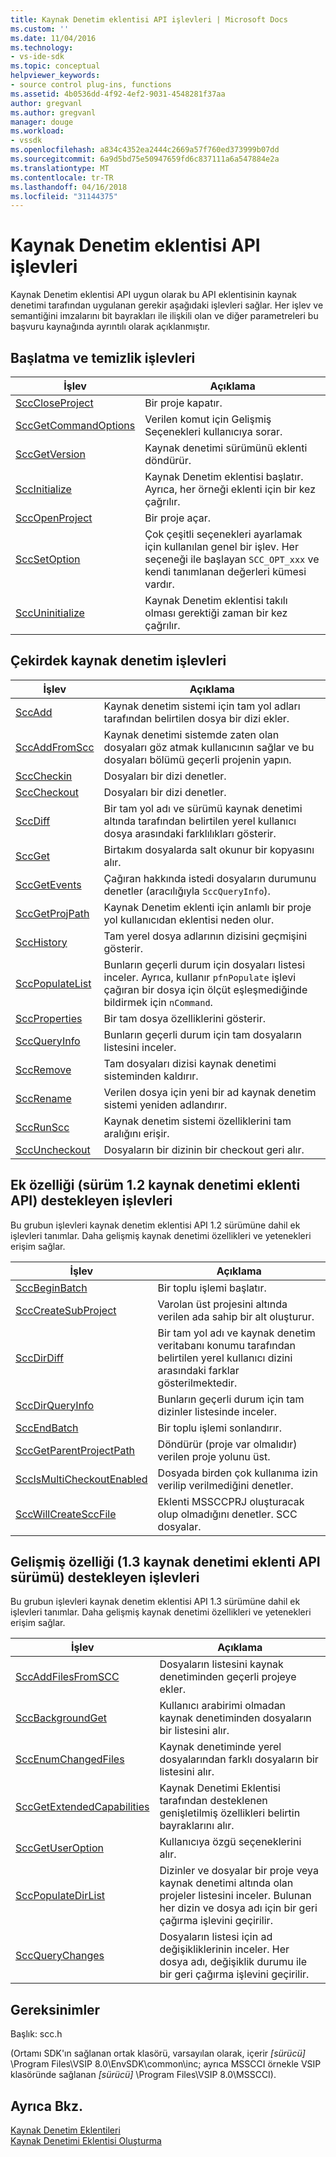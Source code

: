 ```yaml
---
title: Kaynak Denetim eklentisi API işlevleri | Microsoft Docs
ms.custom: ''
ms.date: 11/04/2016
ms.technology:
- vs-ide-sdk
ms.topic: conceptual
helpviewer_keywords:
- source control plug-ins, functions
ms.assetid: 4b0536dd-4f92-4ef2-9031-4548281f37aa
author: gregvanl
ms.author: gregvanl
manager: douge
ms.workload:
- vssdk
ms.openlocfilehash: a834c4352ea2444c2669a57f760ed373999b07dd
ms.sourcegitcommit: 6a9d5bd75e50947659fd6c837111a6a547884e2a
ms.translationtype: MT
ms.contentlocale: tr-TR
ms.lasthandoff: 04/16/2018
ms.locfileid: "31144375"
---
```

# <a name="source-control-plug-in-api-functions"></a>Kaynak Denetim eklentisi API işlevleri
Kaynak Denetim eklentisi API uygun olarak bu API eklentisinin kaynak denetimi tarafından uygulanan gerekir aşağıdaki işlevleri sağlar. Her işlev ve semantiğini imzalarını bit bayrakları ile ilişkili olan ve diğer parametreleri bu başvuru kaynağında ayrıntılı olarak açıklanmıştır.  
  
## <a name="initialization-and-housekeeping-functions"></a>Başlatma ve temizlik işlevleri  
  
|İşlev|Açıklama|  
|--------------|-----------------|  
|[SccCloseProject](../extensibility/scccloseproject-function.md)|Bir proje kapatır.|  
|[SccGetCommandOptions](../extensibility/sccgetcommandoptions-function.md)|Verilen komut için Gelişmiş Seçenekleri kullanıcıya sorar.|  
|[SccGetVersion](../extensibility/sccgetversion-function.md)|Kaynak denetimi sürümünü eklenti döndürür.|  
|[SccInitialize](../extensibility/sccinitialize-function.md)|Kaynak Denetim eklentisi başlatır. Ayrıca, her örneği eklenti için bir kez çağrılır.|  
|[SccOpenProject](../extensibility/sccopenproject-function.md)|Bir proje açar.|  
|[SccSetOption](../extensibility/sccsetoption-function.md)|Çok çeşitli seçenekleri ayarlamak için kullanılan genel bir işlev. Her seçeneği ile başlayan `SCC_OPT_xxx` ve kendi tanımlanan değerleri kümesi vardır.|  
|[SccUninitialize](../extensibility/sccuninitialize-function.md)|Kaynak Denetim eklentisi takılı olması gerektiği zaman bir kez çağrılır.|  
  
## <a name="core-source-control-functions"></a>Çekirdek kaynak denetim işlevleri  
  
|İşlev|Açıklama|  
|--------------|-----------------|  
|[SccAdd](../extensibility/sccadd-function.md)|Kaynak denetim sistemi için tam yol adları tarafından belirtilen dosya bir dizi ekler.|  
|[SccAddFromScc](../extensibility/sccaddfromscc-function.md)|Kaynak denetimi sistemde zaten olan dosyaları göz atmak kullanıcının sağlar ve bu dosyaları bölümü geçerli projenin yapın.|  
|[SccCheckin](../extensibility/scccheckin-function.md)|Dosyaları bir dizi denetler.|  
|[SccCheckout](../extensibility/scccheckout-function.md)|Dosyaları bir dizi denetler.|  
|[SccDiff](../extensibility/sccdiff-function.md)|Bir tam yol adı ve sürümü kaynak denetimi altında tarafından belirtilen yerel kullanıcı dosya arasındaki farklılıkları gösterir.|  
|[SccGet](../extensibility/sccget-function.md)|Birtakım dosyalarda salt okunur bir kopyasını alır.|  
|[SccGetEvents](../extensibility/sccgetevents-function.md)|Çağıran hakkında istedi dosyaların durumunu denetler (aracılığıyla `SccQueryInfo`).|  
|[SccGetProjPath](../extensibility/sccgetprojpath-function.md)|Kaynak Denetim eklenti için anlamlı bir proje yol kullanıcıdan eklentisi neden olur.|  
|[SccHistory](../extensibility/scchistory-function.md)|Tam yerel dosya adlarının dizisini geçmişini gösterir.|  
|[SccPopulateList](../extensibility/sccpopulatelist-function.md)|Bunların geçerli durum için dosyaları listesi inceler. Ayrıca, kullanır `pfnPopulate` işlevi çağıran bir dosya için ölçüt eşleşmediğinde bildirmek için `nCommand`.|  
|[SccProperties](../extensibility/sccproperties-function.md)|Bir tam dosya özelliklerini gösterir.|  
|[SccQueryInfo](../extensibility/sccqueryinfo-function.md)|Bunların geçerli durum için tam dosyaların listesini inceler.|  
|[SccRemove](../extensibility/sccremove-function.md)|Tam dosyaları dizisi kaynak denetimi sisteminden kaldırır.|  
|[SccRename](../extensibility/sccrename-function.md)|Verilen dosya için yeni bir ad kaynak denetim sistemi yeniden adlandırır.|  
|[SccRunScc](../extensibility/sccrunscc-function.md)|Kaynak denetim sistemi özelliklerini tam aralığını erişir.|  
|[SccUncheckout](../extensibility/sccuncheckout-function.md)|Dosyaların bir dizinin bir checkout geri alır.|  
  
## <a name="functions-that-support-additional-capability-version-12-of-the-source-control-plug-in-api"></a>Ek özelliği (sürüm 1.2 kaynak denetimi eklenti API) destekleyen işlevleri  
 Bu grubun işlevleri kaynak denetim eklentisi API 1.2 sürümüne dahil ek işlevleri tanımlar. Daha gelişmiş kaynak denetimi özellikleri ve yetenekleri erişim sağlar.  
  
|İşlev|Açıklama|  
|--------------|-----------------|  
|[SccBeginBatch](../extensibility/sccbeginbatch-function.md)|Bir toplu işlemi başlatır.|  
|[SccCreateSubProject](../extensibility/scccreatesubproject-function.md)|Varolan üst projesini altında verilen ada sahip bir alt oluşturur.|  
|[SccDirDiff](../extensibility/sccdirdiff-function.md)|Bir tam yol adı ve kaynak denetim veritabanı konumu tarafından belirtilen yerel kullanıcı dizini arasındaki farklar gösterilmektedir.|  
|[SccDirQueryInfo](../extensibility/sccdirqueryinfo-function.md)|Bunların geçerli durum için tam dizinler listesinde inceler.|  
|[SccEndBatch](../extensibility/sccendbatch-function.md)|Bir toplu işlemi sonlandırır.|  
|[SccGetParentProjectPath](../extensibility/sccgetparentprojectpath-function.md)|Döndürür (proje var olmalıdır) verilen proje yolunu üst.|  
|[SccIsMultiCheckoutEnabled](../extensibility/sccismulticheckoutenabled-function.md)|Dosyada birden çok kullanıma izin verilip verilmediğini denetler.|  
|[SccWillCreateSccFile](../extensibility/sccwillcreatesccfile-function.md)|Eklenti MSSCCPRJ oluşturacak olup olmadığını denetler. SCC dosyalar.|  
  
## <a name="functions-that-support-advanced-capability-version-13-of-the-source-control-plug-in-api"></a>Gelişmiş özelliği (1.3 kaynak denetimi eklenti API sürümü) destekleyen işlevleri  
 Bu grubun işlevleri kaynak denetim eklentisi API 1.3 sürümüne dahil ek işlevleri tanımlar. Daha gelişmiş kaynak denetimi özellikleri ve yetenekleri erişim sağlar.  
  
|İşlev|Açıklama|  
|--------------|-----------------|  
|[SccAddFilesFromSCC](../extensibility/sccaddfilesfromscc-function.md)|Dosyaların listesini kaynak denetiminden geçerli projeye ekler.|  
|[SccBackgroundGet](../extensibility/sccbackgroundget-function.md)|Kullanıcı arabirimi olmadan kaynak denetiminden dosyaların bir listesini alır.|  
|[SccEnumChangedFiles](../extensibility/sccenumchangedfiles-function.md)|Kaynak denetiminde yerel dosyalarından farklı dosyaların bir listesini alır.|  
|[SccGetExtendedCapabilities](../extensibility/sccgetextendedcapabilities-function.md)|Kaynak Denetimi Eklentisi tarafından desteklenen genişletilmiş özellikleri belirtin bayraklarını alır.|  
|[SccGetUserOption](../extensibility/sccgetuseroption-function.md)|Kullanıcıya özgü seçeneklerini alır.|  
|[SccPopulateDirList](../extensibility/sccpopulatedirlist-function.md)|Dizinler ve dosyalar bir proje veya kaynak denetimi altında olan projeler listesini inceler. Bulunan her dizin ve dosya adı için bir geri çağırma işlevini geçirilir.|  
|[SccQueryChanges](../extensibility/sccquerychanges-function.md)|Dosyaların listesi için ad değişikliklerinin inceler. Her dosya adı, değişiklik durumu ile bir geri çağırma işlevini geçirilir.|  
  
## <a name="requirements"></a>Gereksinimler  
 Başlık: scc.h  
  
 (Ortamı SDK'ın sağlanan ortak klasörü, varsayılan olarak, içerir *[sürücü]* \Program Files\VSIP 8.0\EnvSDK\common\inc; ayrıca MSSCCI örnekle VSIP klasöründe sağlanan *[sürücü]* \Program Files\VSIP 8.0\MSSCCI).  
  
## <a name="see-also"></a>Ayrıca Bkz.  
 [Kaynak Denetim Eklentileri](../extensibility/source-control-plug-ins.md)   
 [Kaynak Denetimi Eklentisi Oluşturma](../extensibility/internals/creating-a-source-control-plug-in.md)